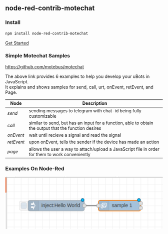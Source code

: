 ##  node-red-contrib-motechat

### Install

```bash
npm install node-red-contrib-motechat
```
[Get Started](docs/how-to-run.md)

### Simple Motechat Samples

 <https://github.com/motebus/motechat>

The above link provides 6 examples to help you develop your uBots in JavaScript. <br />
It explains and shows samples for send, call, urt, onEvent, retEvent, and Page.

Node| Description | 
--- | --- | 
*send* | sending messages to telegram with chat-id being fully customizable |
*call* | similar to send, but has an input for a function, able to obtain the output that the function desires |
*onEvent* | wait until recieve a signal and read the signal |
*retEvent* | upon onEvent, tells the sender if the device has made an action |
*page* | allows the user a way to attach/upload a JavaScript file in order for them to work conveniently |

### Examples On Node-Red

![ Overall Flow ](/node-red-examples/sendnodes.png)




